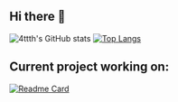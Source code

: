## Hi there 👋
![4ttth's GitHub stats](https://github-readme-stats.vercel.app/api?username=4ttth&show_icons=true&theme=onedark)
[![Top Langs](https://github-readme-stats.vercel.app/api/top-langs/?username=4ttth&layout=pie)](https://github.com/anuraghazra/github-readme-stats)
## Current project working on:
[![Readme Card](https://github-readme-stats.vercel.app/api/pin/?username=4ttth&repo=abyss)](https://github.com/4ttth/abyss)

<!--
**4ttth/4ttth** is a ✨ _special_ ✨ repository because its `README.md` (this file) appears on your GitHub profile.

Here are some ideas to get you started:

- 🔭 I’m currently working on ...
- 🌱 I’m currently learning ...
- 👯 I’m looking to collaborate on ...
- 🤔 I’m looking for help with ...
- 💬 Ask me about ...
- 📫 How to reach me: ...
- 😄 Pronouns: ...
- ⚡ Fun fact: ...
-->
